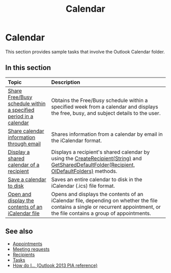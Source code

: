 ﻿---
title: Calendar
TOCTitle: Calendar
ms:assetid: 9a8c8012-b0fd-4ebc-a5e2-da7853657f29
ms:mtpsurl: https://msdn.microsoft.com/library/Ff184628(v=office.15)
ms:contentKeyID: 55119816
ms.date: 07/24/2014
mtps_version: v=office.15
---

# Calendar

This section provides sample tasks that involve the Outlook Calendar folder.

## In this section

|Topic|Description|
|:----|:----------|
|[Share Free/Busy schedule within a specified period in a calendar](how-to-share-free-busy-schedule-within-a-specified-period-in-a-calendar.md)  |Obtains the Free/Busy schedule within a specified week from a calendar and displays the free, busy, and subject details to the user.|
|[Share calendar information through email](how-to-share-calendar-information-through-e-mail.md)  |Shares information from a calendar by email in the iCalendar format.|
|[Display a shared calendar of a recipient](how-to-display-a-shared-calendar-of-a-recipient.md)  |Displays a recipient's shared calendar by using the [CreateRecipient(String)](https://msdn.microsoft.com/library/bb609962\(v=office.15\)) and [GetSharedDefaultFolder(Recipient, OlDefaultFolders)](https://msdn.microsoft.com/library/bb644850\(v=office.15\)) methods.|
|[Save a calendar to disk](how-to-save-a-calendar-to-disk.md)  |Saves an entire calendar to disk in the iCalendar (.ics) file format.|
|[Open and display the contents of an iCalendar file](how-to-open-and-display-the-contents-of-an-icalendar-file.md)  |Opens and displays the contents of an iCalendar file, depending on whether the file contains a single or recurrent appointment, or the file contains a group of appointments.|

## See also

- [Appointments](appointments.md)
- [Meeting requests](meeting-requests.md)
- [Recipients](recipients.md)
- [Tasks](tasks.md)
- [How do I... (Outlook 2013 PIA reference)](how-do-i-outlook-2013-pia-reference.md)

